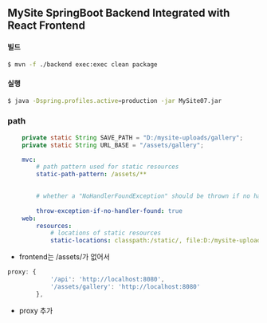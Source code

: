 ## MySite SpringBoot Backend Integrated with React Frontend

#### 빌드
```bash
$ mvn -f ./backend exec:exec clean package
```

#### 실행
```bash
$ java -Dspring.profiles.active=production -jar MySite07.jar
```



### path
```java
	private static String SAVE_PATH = "D:/mysite-uploads/gallery";
	private static String URL_BASE = "/assets/gallery";	
```
```yml
    mvc:
        # path pattern used for static resources
        static-path-pattern: /assets/**

        
        # whether a "NoHandlerFoundException" should be thrown if no handler was found to process a request
        
        throw-exception-if-no-handler-found: true
    web:
        resources:
            # locations of static resources
            static-locations: classpath:/static/, file:D:/mysite-uploads/
```
+ frontend는 /assets/가 없어서
```js
proxy: {
            '/api': 'http://localhost:8080',
            '/assets/gallery': 'http://localhost:8080'
        },
```
+ proxy 추가